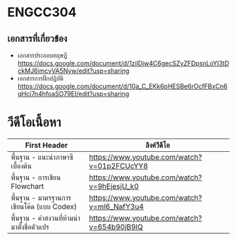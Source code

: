 # ENGCC304

## เอกสารที่เกี่ยวข้อง
* เอกสารประกอบทฤษฏี https://docs.google.com/document/d/1zilDjw4C6gecSZyZFDpsnLoYI3tDckMJ6imcvVA5Nyw/edit?usp=sharing
* เอกสารการฝึกปฏิบัติ https://docs.google.com/document/d/10a_C_EKk6pHESBe6rOcfFBxCn6qHci7n4hfoaSO79EI/edit?usp=sharing

# วีดีโอเนื้อหา

First Header | ลิงค์วีดีโอ
------------ | -------------
พื้นฐาน - แนะนำภาษาซีเบื้องต้น | https://www.youtube.com/watch?v=01p2FCUcYY8
พื้นฐาน - การเขียน Flowchart | https://www.youtube.com/watch?v=9hEjesjU_k0
พื้นฐาน - มาตรฐานการเขียนโค๊ด (แบบ Codex) | https://www.youtube.com/watch?v=ml6_NafY3u4
พื้นฐาน - คำสงวนที่ห้ามนำมาตั้งชื่อตัวแปร | https://www.youtube.com/watch?v=654b90jB9lQ
